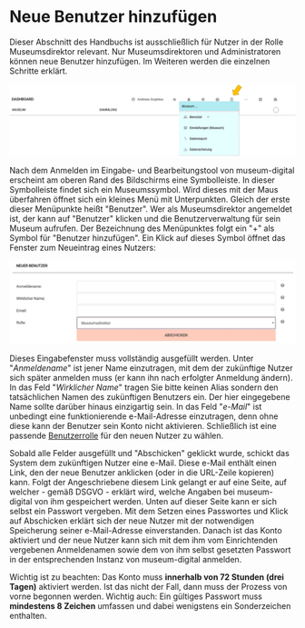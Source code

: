 Neue Benutzer hinzufügen
========================

Dieser Abschnitt des Handbuchs ist ausschließlich für Nutzer in der Rolle Museumsdirektor relevant. Nur Museumsdirektoren und Administratoren können neue Benutzer hinzufügen. Im Weiteren werden die einzelnen Schritte erklärt.

![](../../assets/musdb/navigation/museumssymbol.png)

Nach dem Anmelden im Eingabe- und Bearbeitungstool von museum-digital erscheint am oberen Rand des Bildschirms eine Symbolleiste. In dieser Symbolleiste findet sich ein Museumssymbol. Wird dieses mit der Maus überfahren öffnet sich ein kleines Menü mit Unterpunkten. Gleich der erste dieser Menüpunkte heißt "Benutzer". Wer als Museumsdirektor angemeldet ist, der kann auf "Benutzer" klicken und die Benutzerverwaltung für sein Museum aufrufen. Der Bezeichnung des Menüpunktes folgt ein "+" als Symbol für "Benutzer hinzufügen". Ein Klick auf dieses Symbol öffnet das Fenster zum Neueintrag eines Nutzers:

![](../../assets/musdb/neuer_nutzer.JPG)

Dieses Eingabefenster muss vollständig ausgefüllt werden. Unter "*Anmeldename*" ist jener Name einzutragen, mit dem der zukünftige Nutzer sich später anmelden muss (er kann ihn nach erfolgter Anmeldung ändern). In das Feld "*Wirklicher Name*" tragen Sie bitte keinen Alias sondern den tatsächlichen Namen des zukünftigen Benutzers ein. Der hier eingegebene Name sollte darüber hinaus einzigartig sein. In das Feld "*e-Mail*" ist unbedingt eine funktionierende e-Mail-Adresse einzutragen,
denn ohne diese kann der Benutzer sein Konto nicht aktivieren. Schließlich ist eine passende [Benutzerrolle](Berechtigungen.html) für den neuen Nutzer zu wählen.

Sobald alle Felder ausgefüllt und "Abschicken" geklickt wurde, schickt das System dem zukünftigen Nutzer eine e-Mail. Diese e-Mail enthält einen Link, den der neue Benutzer anklicken (oder in die URL-Zeile kopieren) kann. Folgt der Angeschriebene diesem Link gelangt er auf eine Seite, auf welcher - gemäß DSGVO - erklärt wird, welche Angaben bei museum-digital von ihm gespeichert werden. Unten auf dieser Seite kann er sich selbst ein Passwort vergeben. Mit dem Setzen eines Passwortes und Klick auf Abschicken erklärt sich der neue Nutzer mit der notwendigen Speicherung seiner e-Mail-Adresse einverstanden. Danach ist das Konto aktiviert und der neue Nutzer kann sich mit dem ihm vom Einrichtenden vergebenen Anmeldenamen sowie dem von ihm selbst gesetzten Passwort in der entsprechenden Instanz von museum-digital anmelden.

Wichtig ist zu beachten: Das Konto muss **innerhalb von 72 Stunden (drei Tagen)** aktiviert werden. Ist das nicht der Fall, dann muss der Prozess von vorne begonnen werden. Wichtig auch: Ein gültiges Passwort muss **mindestens 8 Zeichen** umfassen und dabei wenigstens ein Sonderzeichen enthalten.